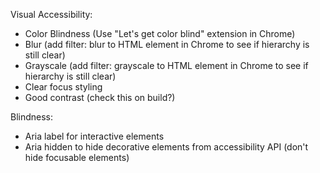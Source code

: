 Visual Accessibility:

- Color Blindness (Use "Let's get color blind" extension in Chrome)
- Blur (add filter: blur to HTML element in Chrome to see if hierarchy is still clear)
- Grayscale (add filter: grayscale to HTML element in Chrome to see if hierarchy is still clear)
- Clear focus styling
- Good contrast (check this on build?)

Blindness:

- Aria label for interactive elements
- Aria hidden to hide decorative elements from accessibility API (don't hide focusable elements)
